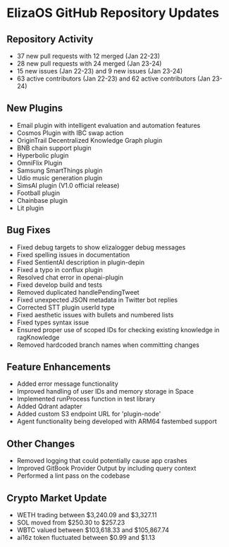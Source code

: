 # ElizaOS GitHub Repository Updates

## Repository Activity
- 37 new pull requests with 12 merged (Jan 22-23)
- 28 new pull requests with 24 merged (Jan 23-24)
- 15 new issues (Jan 22-23) and 9 new issues (Jan 23-24)
- 63 active contributors (Jan 22-23) and 62 active contributors (Jan 23-24)

## New Plugins
- Email plugin with intelligent evaluation and automation features
- Cosmos Plugin with IBC swap action
- OriginTrail Decentralized Knowledge Graph plugin
- BNB chain support plugin
- Hyperbolic plugin
- OmniFlix Plugin
- Samsung SmartThings plugin
- Udio music generation plugin
- SimsAI plugin (V1.0 official release)
- Football plugin
- Chainbase plugin
- Lit plugin

## Bug Fixes
- Fixed debug targets to show elizalogger debug messages
- Fixed spelling issues in documentation
- Fixed SentientAI description in plugin-depin
- Fixed a typo in conflux plugin
- Resolved chat error in openai-plugin
- Fixed develop build and tests
- Removed duplicated handlePendingTweet
- Fixed unexpected JSON metadata in Twitter bot replies
- Corrected STT plugin userId type
- Fixed aesthetic issues with bullets and numbered lists
- Fixed types syntax issue
- Ensured proper use of scoped IDs for checking existing knowledge in ragKnowledge
- Removed hardcoded branch names when committing changes

## Feature Enhancements
- Added error message functionality
- Improved handling of user IDs and memory storage in Space
- Implemented runProcess function in test library
- Added Qdrant adapter
- Added custom S3 endpoint URL for 'plugin-node'
- Agent functionality being developed with ARM64 fastembed support

## Other Changes
- Removed logging that could potentially cause app crashes
- Improved GitBook Provider Output by including query context
- Performed a lint pass on the codebase

## Crypto Market Update
- WETH trading between $3,240.09 and $3,327.11
- SOL moved from $250.30 to $257.23
- WBTC valued between $103,618.33 and $105,867.74
- ai16z token fluctuated between $0.99 and $1.13